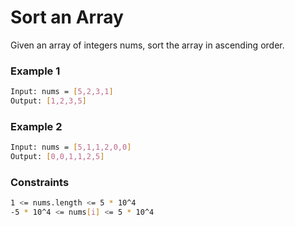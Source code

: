 # Sort an Array

Given an array of integers nums, sort the array in ascending order.

### Example 1
```sh
Input: nums = [5,2,3,1]
Output: [1,2,3,5]
```

### Example 2
```sh
Input: nums = [5,1,1,2,0,0]
Output: [0,0,1,1,2,5]
```

### Constraints
```sh
1 <= nums.length <= 5 * 10^4
-5 * 10^4 <= nums[i] <= 5 * 10^4
```
